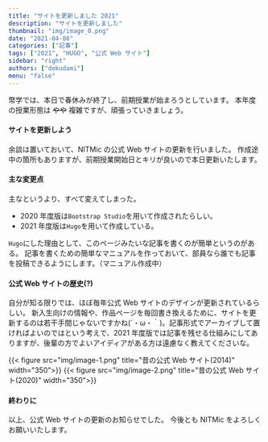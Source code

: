 ```yaml
---
title: "サイトを更新しました 2021"
description: "サイトを更新しました"
thumbnail: "img/image_0.png"
date: "2021-04-08"
categories: ["記事"]
tags: ["2021", "HUGO", "公式 Web サイト"]
sidebar: "right"
authors: ["dokudami"]
menu: "false"
---
```


幣学では、本日で春休みが終了し、前期授業が始まろうとしています。
本年度の授業形態は ~~やや~~ 複雑ですが、頑張っていきましょう。

#### サイトを更新しよう

余談は置いておいて、NITMic の公式 Web サイトの更新を行いました。
作成途中の箇所もありますが、前期授業開始日とキリが良いので本日更新いたします。

#### 主な変更点

主なというより、すべて変えてしまった。

- 2020 年度版は`Bootstrap Studio`を用いて作成されたらしい。
- 2021 年度版は`Hugo`を用いて作成している。

`Hugo`にした理由として、このページみたいな記事を書くのが簡単というのがある。
記事を書くための簡単なマニュアルを作っておいて、部員なら誰でも記事を投稿できるようにします。（マニュアル作成中）

#### 公式 Web サイトの歴史(?)

自分が知る限りでは、ほぼ毎年公式 Web サイトのデザインが更新されているらしい。
新入生向けの情報や、作品ページを毎回書き換えるために、サイトを更新するのは若干手間じゃないですかね(´・ω・｀)。記事形式でアーカイブして置ければよいのではという考えで、2021 年度版では記事を残せる仕組みにしてありますが、後輩の方でよいアイディアがある方は遠慮なく教えてくださいな。

{{< figure src="img/image-1.png" title="昔の公式 Web サイト(2014)" width="350">}}
{{< figure src="img/image-2.png" title="昔の公式 Web サイト(2020)" width="350">}}

#### 終わりに

以上、公式 Web サイトの更新のお知らせでした。
今後とも NITMic をよろしくお願いいたします。
